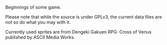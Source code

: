 Beginnings of some game.

Please note that while the source is under GPLv3, the current data
files are not so do what you may with it.

Currently used sprites are from Dengeki Gakuen RPG: Cross of Venus
published by ASCII Media Works.
